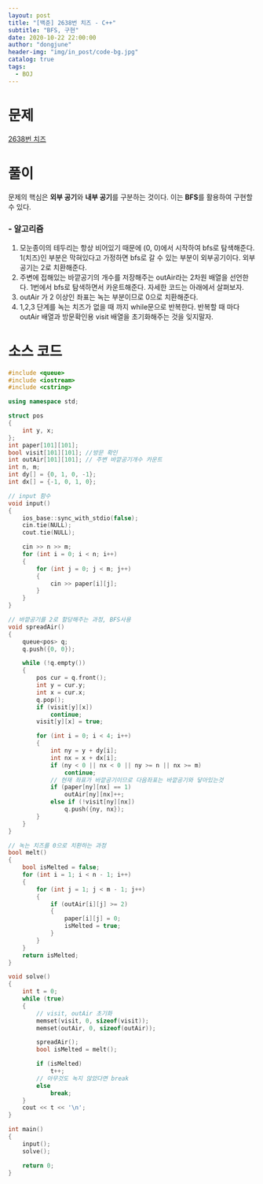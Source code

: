 ```yaml
---
layout: post
title: "[백준] 2638번 치즈 - C++"
subtitle: "BFS, 구현"
date: 2020-10-22 22:00:00
author: "dongjune"
header-img: "img/in_post/code-bg.jpg"
catalog: true
tags:
  - BOJ
---
```


# 문제
[2638번 치즈](https://www.acmicpc.net/problem/2638)
# 풀이
문제의 핵심은 **외부 공기**와 **내부 공기**를 구분하는 것이다. 이는 **BFS**를 활용하여 구현할 수 있다.  
### - 알고리즘
1. 모눈종이의 테두리는 항상 비어있기 때문에 (0, 0)에서 시작하여 bfs로 탐색해준다. 1(치즈)인 부분은 막혀있다고 가정하면 bfs로 갈 수 있는 부분이 외부공기이다. 외부공기는 2로 치환해준다.
2. 주변에 접해있는 바깥공기의 개수를 저장해주는 outAir라는 2차원 배열을 선언한다. 1번에서 bfs로 탐색하면서 카운트해준다. 자세한 코드는 아래에서 살펴보자.
3. outAir 가 2 이상인 좌표는 녹는 부분이므로 0으로 치환해준다.
4. 1,2,3 단계를 녹는 치즈가 없을 때 까지 while문으로 반복한다. 반복할 때 마다 outAir 배열과 방문확인용 visit 배열을 초기화해주는 것을 잊지말자.  

# 소스 코드

```c++
#include <queue>
#include <iostream>
#include <cstring>

using namespace std;

struct pos
{
    int y, x;
};
int paper[101][101]; 
bool visit[101][101]; //방문 확인 
int outAir[101][101]; // 주변 바깥공기개수 카운트
int n, m;
int dy[] = {0, 1, 0, -1};
int dx[] = {-1, 0, 1, 0};

// input 함수
void input()
{
    ios_base::sync_with_stdio(false);
    cin.tie(NULL);
    cout.tie(NULL);

    cin >> n >> m;
    for (int i = 0; i < n; i++)
    {
        for (int j = 0; j < m; j++)
        {
            cin >> paper[i][j];
        }
    }
}

// 바깥공기를 2로 할당해주는 과정, BFS사용
void spreadAir()
{
    queue<pos> q;
    q.push({0, 0});

    while (!q.empty())
    {
        pos cur = q.front();
        int y = cur.y;
        int x = cur.x;
        q.pop();
        if (visit[y][x])
            continue;
        visit[y][x] = true;

        for (int i = 0; i < 4; i++)
        {
            int ny = y + dy[i];
            int nx = x + dx[i];
            if (ny < 0 || nx < 0 || ny >= n || nx >= m)
                continue;
            // 현재 좌표가 바깥공기이므로 다음좌표는 바깥공기와 닿아있는것
            if (paper[ny][nx] == 1)
                outAir[ny][nx]++;
            else if (!visit[ny][nx])
                q.push({ny, nx});
        }
    }
}

// 녹는 치즈를 0으로 치환하는 과정
bool melt()
{
    bool isMelted = false;
    for (int i = 1; i < n - 1; i++)
    {
        for (int j = 1; j < m - 1; j++)
        {
            if (outAir[i][j] >= 2)
            {
                paper[i][j] = 0;
                isMelted = true;
            }
        }
    }
    return isMelted;
}

void solve()
{
    int t = 0;
    while (true)
    {
        // visit, outAir 초기화
        memset(visit, 0, sizeof(visit));
        memset(outAir, 0, sizeof(outAir));

        spreadAir(); 
        bool isMelted = melt();

        if (isMelted)
            t++;
        // 아무것도 녹지 않았다면 break
        else
            break;
    }
    cout << t << '\n';
}

int main()
{
    input();
    solve();

    return 0;
}
```

